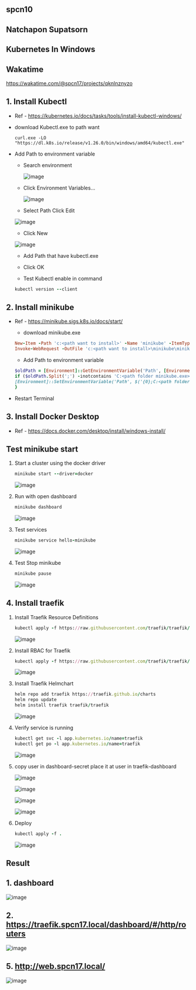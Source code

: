 ## spcn10
## Natchapon Supatsorn 
## Kubernetes In Windows

## Wakatime
https://wakatime.com/@spcn17/projects/qknlnznyzo

## 1. Install Kubectl
   - Ref 
    - https://kubernetes.io/docs/tasks/tools/install-kubectl-windows/

   - download Kubectl.exe to path want

      ```
      curl.exe -LO "https://dl.k8s.io/release/v1.26.0/bin/windows/amd64/kubectl.exe"
      ``` 
   - Add Path to environment variable
      - Search environment
  
        ![image](https://user-images.githubusercontent.com/119097663/224904080-a7de4fcd-c43d-4760-b483-0734aaeca796.png)


      - Click Environment Variables...

        ![image](https://user-images.githubusercontent.com/119097663/224904504-ac4bb0b8-4a35-4ddd-87c0-d0f665c86d04.png)

       - Select Path Click Edit

        ![image](https://user-images.githubusercontent.com/117428887/226186513-dc6e3b21-491e-42c0-8167-c094c8063f5b.png)

       - Click New
        
        ![image](https://user-images.githubusercontent.com/119097836/226183877-99da52f9-aefa-49da-847d-550a43801da7.png)

      - Add Path that have kubectl.exe
      - Click OK
  
      - Test Kubectl enable in command
      ```ruby
      kubectl version --client
      ```

## 2. Install minikube
   - Ref
    - https://minikube.sigs.k8s.io/docs/start/

      - download minikube.exe

      ```ruby
      New-Item -Path 'c:<path want to install>' -Name 'minikube' -ItemType Directory -Force #create folder minikube
      Invoke-WebRequest -OutFile 'c:<path want to install>\minikube\minikube.exe' -Uri 'https://github.com/kubernetes/minikube/releases/latest/download/minikube-windows-amd64.exe' -UseBasicParsing #download install to path
      ```

      - Add Path to environment variable
      ```ruby
      $oldPath = [Environment]::GetEnvironmentVariable('Path', [EnvironmentVariableTarget]::Machine)
      if ($oldPath.Split(';') -inotcontains 'C:<path folder minikube.exe>'){ `
      [Environment]::SetEnvironmentVariable('Path', $('{0};C:<path folder minikube.exe>' -f $oldPath), [EnvironmentVariableTarget]::Machine) `
      }
      ```
   - Restart Terminal

## 3. Install Docker Desktop
   - Ref
    - https://docs.docker.com/desktop/install/windows-install/

## Test minikube start
1. Start a cluster using the docker driver
   ```ruby
   minikube start --driver=docker
   ```
   ![image](https://user-images.githubusercontent.com/119097836/226183616-bbfe2bad-c10d-4f23-894f-f6ce7c41a27c.png)

2. Run with open dashboard
   ```ruby
   minikube dashboard
   ```
   ![image](https://user-images.githubusercontent.com/119097836/226185662-d2692848-4b5d-4116-9110-47905405da2b.png)

3. Test services
   ```ruby
   minikube service hello-minikube
   ```
   ![image](https://user-images.githubusercontent.com/119097663/224907641-f32599e8-afd0-4a9e-8bf5-f8a59c476752.png)

4. Test Stop minikube
   ```ruby
   minikube pause
   ```
   ![image](https://user-images.githubusercontent.com/119097836/226185662-d2692848-4b5d-4116-9110-47905405da2b.png)

## 4. Install traefik
1. Install Traefik Resource Definitions
   ```ruby
   kubectl apply -f https://raw.githubusercontent.com/traefik/traefik/v2.9/docs/content/reference/dynamic-configuration/kubernetes-crd-definition-v1.yml
   ```
    ![image](https://user-images.githubusercontent.com/119097836/226183391-8695b9c9-58fc-4579-a7ae-b0c3461ccafa.png)

2. Install RBAC for Traefik
   ```ruby
   kubectl apply -f https://raw.githubusercontent.com/traefik/traefik/v2.9/docs/content/reference/dynamic-configuration/kubernetes-crd-rbac.yml
   ```
    ![image](https://user-images.githubusercontent.com/119097836/226183302-1ee43bad-92bc-490a-b152-10d4b3641aa7.png) 

3. Install Traefik Helmchart
   ```ruby
   helm repo add traefik https://traefik.github.io/charts 
   helm repo update 
   helm install traefik traefik/traefik 
   ```
    ![image](https://user-images.githubusercontent.com/119097836/226183131-b50d850c-2fad-433d-9195-460e5ca92dd6.png)

4. Verify service is running
   ```ruby
   kubectl get svc -l app.kubernetes.io/name=traefik
   kubectl get po -l app.kubernetes.io/name=traefik
   ```
    ![image](https://user-images.githubusercontent.com/119097663/226110849-021d582a-9f75-4685-94c1-2b1569d90ec5.png)

5. copy user in dashboard-secret place it at user in traefik-dashboard

   ![image](https://user-images.githubusercontent.com/119097836/226182889-ccb98c0b-15ff-4bb5-8c6c-d78d948b580e.png)

   ![image](https://user-images.githubusercontent.com/119097836/226182737-5386691f-26c0-4c30-852c-0fd31860dfb8.png)

   ![image](https://user-images.githubusercontent.com/119097836/226182939-127db28b-5e6a-48f5-a9ea-496880f5fa44.png)

   ![image](https://user-images.githubusercontent.com/119097663/226111244-a7ec1e11-8f01-4070-88ba-0c7a88f83cc1.png)

6. Deploy
   ```ruby
   kubectl apply -f . 
   ```
   ![image](https://user-images.githubusercontent.com/119097663/226111342-4fa25c0d-bdf7-4beb-95fb-dc99e68fc341.png)

## Result

## 1. dashboard

![image](https://user-images.githubusercontent.com/119097836/226182650-3427e2bd-d262-4d67-8c74-7023198916ef.png)

## 2. https://traefik.spcn17.local/dashboard/#/http/routers

![image](https://user-images.githubusercontent.com/119097836/226182456-b259a675-7c5f-4c68-845a-65e11d196f4b.png)

## 5. http://web.spcn17.local/

![image](https://user-images.githubusercontent.com/119097836/226182353-df88ba9b-38a6-4434-afdd-445047ddc80e.png)